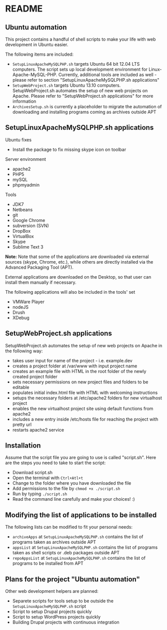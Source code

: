 README
======

Ubuntu automation
----------------
This project contains a handful of shell scripts to make your life with web development in Ubuntu easier.

The following items are included:
* `SetupLinuxApacheMySQLPHP.sh` targets Ubuntu 64 bit 12.04 LTS computers. The script sets up local development environment for Linux-Apache-MySQL-PHP. Currently, additional tools are included as well - please refer to section "SetupLinuxApacheMySQLPHP.sh applications"
* `SetupWebProject.sh` targets Ubuntu 13.10 computers. SetupWebProject.sh automates the setup of new web projects on Apache. Please refer to "SetupWebProject.sh applications" for more information
* `ArchivesSetup.sh` is currently a placeholder to migrate the automation of downloading and installing programs coming as archives outside APT

SetupLinuxApacheMySQLPHP.sh applications
--------

Ubuntu fixes
* Install the package to fix missing skype icon on toolbar

Server environment
* apache2
* PHP5
* mySQL
* phpmyadmin

Tools
* JDK7
* Netbeans
* git
* Google Chrome
* subversion (SVN)
* DropBox
* VirtualBox
* Skype
* Sublime Text 3

**Note:**
Note that some of the applications are downloaded via external sources (skype, Chrome, etc.), while others are directly installed via the Advanced Packaging Tool (APT).

External applications are downloaded on the Desktop, so that user can install them manually if necessary.

The following applications will also be included in the tools' set
* VMWare Player
* nodeJS
* Drush
* XDebug

SetupWebProject.sh applications
--------
SetupWebProject.sh automates the setup of new web projects on Apache in the following way:
* takes user input for name of the project - i.e. example.dev
* creates a project folder at /var/www with input project name
* creates an example file with HTML in the root folder of the newly created project folder
* sets necessary permissions on new project files and folders to be editable
* populates initial index.html file with HTML with welcoming instructions
* setups the necessary folders at /etc/apache2 folders for new virtualhost project
* enables the new virtualhost project site using default functions from apache2
* includes a new entry inside /etc/hosts file for reaching the project with pretty url
* restarts apache2 service

Installation
------------
Assume that the script file you are going to use is called "script.sh".
Here are the steps you need to take to start the script:
* Download script.sh
* Open the terminal with `Ctrl+Atl+t`
* Change to the folder where you have downloaded the file
* Add permissions to the file by `chmod +x ./script.sh`
* Run by typing `./script.sh`
* Read the command line carefully and make your choices! :)

Modifying the list of applications to be installed
------------
The following lists can be modified to fit your personal needs:
* `archiveApps` at `SetupLinuxApacheMySQLPHP.sh` contains the list of programs taken as archives outside APT
* `appsList` at `SetupLinuxApacheMySQLPHP.sh` contains the list of programs taken as shell scripts or .deb packages outside APT
* `repoAppsList` at `SetupLinuxApacheMySQLPHP.sh` contains the list of programs to be installed from APT

Plans for the project "Ubuntu automation"
------------
Other web development helpers are planned:
* Separete scripts for tools setup to be outside the `SetupLinuxApacheMySQLPHP.sh` script
* Script to setup Drupal projects quickly
* Script to setup WordPress projects quickly
* Building Drupal projects with continuous integration
